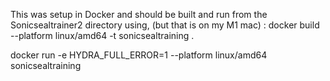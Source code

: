 This was setup in Docker and should be built and run from the Sonicsealtrainer2 directory using, (but that is on my M1 mac) : docker build --platform linux/amd64 -t sonicsealtraining .

docker run -e HYDRA_FULL_ERROR=1 --platform linux/amd64 sonicsealtraining
